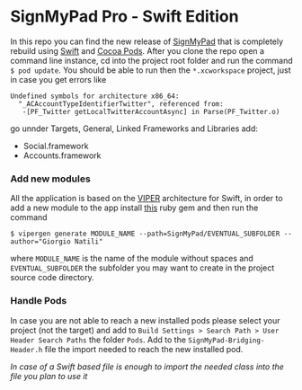 # SignMyPad Pro - Swift Edition
In this repo you can find the new release of [SignMyPad](http://itunes.com/apps/signmypad) that is completely rebuild using [Swift](https://developer.apple.com/swift/) and [Cocoa Pods](https://cocoapods.org/). 
After you clone the repo open a command line instance, cd into the project root folder and run the command `$ pod update`.
You should be able to run then the `*.xcworkspace` project, just in case you get errors like
```
Undefined symbols for architecture x86_64:
  "_ACAccountTypeIdentifierTwitter", referenced from:
   -[PF_Twitter getLocalTwitterAccountAsync] in Parse(PF_Twitter.o)
```

go unnder Targets, General, Linked Frameworks and Libraries add:

* Social.framework
* Accounts.framework

### Add new modules
All the application is based on the [VIPER](http://www.objc.io/issue-13/viper.html) architecture for Swift, in order to add a new module to the app install [this](https://github.com/lonelyplanet/viper-module-generator) ruby gem and then run the command
```
$ vipergen generate MODULE_NAME --path=SignMyPad/EVENTUAL_SUBFOLDER --author="Giorgio Natili"
```
where `MODULE_NAME` is the name of the module without spaces and `EVENTUAL_SUBFOLDER` the subfolder you may want to create in the project source code directory. 

### Handle Pods
In case you are not able to reach a new installed pods please select your project (not the target) and add to `Build Settings > Search Path > User Header Search Paths` the folder `Pods`. Add to the `SignMyPad-Bridging-Header.h` file the import needed to reach the new installed pod.

*In case of a Swift based file is enough to import the needed class into the file you plan to use it*
